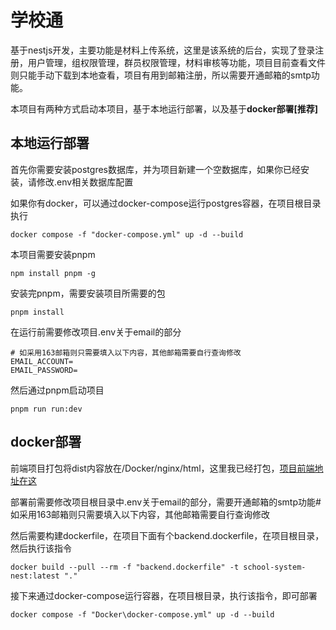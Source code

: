 # 学校通

基于nestjs开发，主要功能是材料上传系统，这里是该系统的后台，实现了登录注册，用户管理，组权限管理，群员权限管理，材料审核等功能，项目目前查看文件则只能手动下载到本地查看，项目有用到邮箱注册，所以需要开通邮箱的smtp功能。


本项目有两种方式启动本项目，基于本地运行部署，以及基于**docker部署[推荐]**


## 本地运行部署

首先你需要安装postgres数据库，并为项目新建一个空数据库，如果你已经安装，请修改.env相关数据库配置

如果你有docker，可以通过docker-compose运行postgres容器，在项目根目录执行

```shell
docker compose -f "docker-compose.yml" up -d --build
```

本项目需要安装pnpm

```shell
npm install pnpm -g
```

安装完pnpm，需要安装项目所需要的包

```shell
pnpm install
```

在运行前需要修改项目.env关于email的部分

```
# 如采用163邮箱则只需要填入以下内容，其他邮箱需要自行查询修改
EMAIL_ACCOUNT=
EMAIL_PASSWORD=
```

然后通过pnpm启动项目

```shell
pnpm run run:dev
```



## docker部署

前端项目打包将dist内容放在/Docker/nginx/html，这里我已经打包，[项目前端地址在这](https://github.com/Sav1ouR520/school-system-vue)

部署前需要修改项目根目录中.env关于email的部分，需要开通邮箱的smtp功能# 如采用163邮箱则只需要填入以下内容，其他邮箱需要自行查询修改

然后需要构建dockerfile，在项目下面有个backend.dockerfile，在项目根目录，然后执行该指令

```shel
docker build --pull --rm -f "backend.dockerfile" -t school-system-nest:latest "."
```

接下来通过docker-compose运行容器，在项目根目录，执行该指令，即可部署

```shell
docker compose -f "Docker\docker-compose.yml" up -d --build
```
